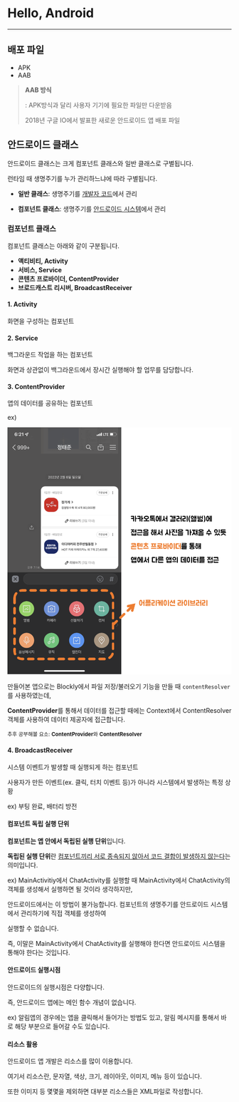 # Hello, Android

---

## 배포 파일

- APK
- AAB

> **AAB 방식**
>
> : APK방식과 달리 사용자 기기에 필요한 파일만 다운받음
>
> 2018년 구글 IO에서 발표한 새로운 안드로이드 앱 배포 파일



## 안드로이드 클래스

안드로이드 클래스는 크게 컴포넌트 클래스와 일반 클래스로 구별됩니다.

런타임 때 생명주기를 누가 관리하느냐에 따라 구별됩니다.

- **일반 클래스**: 생명주기를 <u>개발자 코드</u>에서 관리

- **컴포넌트 클래스**: 생명주기를 <u>안드로이드 시스템</u>에서 관리



### 컴포넌트 클래스

컴포넌트 클래스는 아래와 같이 구분됩니다.

- **액티비티, Activity**
- **서비스, Service**
- **콘텐츠 프로바이더, ContentProvider**
- **브로드캐스트 리시버, BroadcastReceiver**

#### 1. Activity

화면을 구성하는 컴포넌트



#### 2. Service

백그라운드 작업을 하는 컴포넌트

화면과 상관없이 백그라운드에서 장시간 실행해야 할 업무를 담당합니다.



#### 3. ContentProvider

앱의 데이터를 공유하는 컴포넌트

ex)

![](../_asset/hello_android_content_provider_ex.png)

만들어본 앱으로는 Blockly에서 파일 저장/불러오기 기능을 만들 때 `contentResolver`를 사용하였는데,

**ContentProvider**를 통해서 데이터를 접근할 때에는 Context에서 ContentResolver 객체를 사용하여 데이터 제공자에 접근합니다.

<small>추후 공부해볼 요소: **ContentProvider**와 **ContentResolver**</small>



#### 4. BroadcastReceiver

시스템 이벤트가 발생할 때 실행되게 하는 컴포넌트

사용자가 만든 이벤트(ex. 클릭, 터치 이벤트 등)가 아니라 시스템에서 발생하는 특정 상황

ex) 부팅 완료, 배터리 방전



#### 컴포넌트 독립 실행 단위

**컴포넌트는 앱 안에서 독립된 실행 단위**입니다.

**독립된 실행 단위**란 <u>컴포넌트끼리 서로 종속되지 않아서 코드 결합이 발생하지 않는다</u>는 의미입니다.

ex) MainActivitiy에서 ChatActivity를 실행할 때 MainActivity에서 ChatActivity의 객체를 생성해서 실행하면 될 것이라 생각하지만,

안드로이드에서는 이 방법이 불가능합니다. 컴포넌트의 생명주기를 안드로이드 시스템에서 관리하기에 직접 객체를 생성하여

실행할 수 없습니다.

즉, 이말은 MainActivity에서 ChatActivity를 실행해야 한다면 안드로이드 시스템을 통해야 한다는 것입니다.



#### 안드로이드 실행시점

안드로이드의 실행시점은 다양합니다.

즉, 안드로이드 앱에는 메인 함수 개념이 없습니다.

ex) 알림앱의 경우에는 앱을 클릭해서 들어가는 방법도 있고, 알림 메시지를 통해서 바로 해당 부분으로 들어갈 수도 있습니다.



#### 리소스 활용

안드로이드 앱 개발은 리소스를 많이 이용합니다.

여기서 리소스란, 문자열, 색상, 크기, 레이아웃, 이미지, 메뉴 등이 있습니다.

또한 이미지 등 몇몇을 제외하면 대부분 리소스들은 XML파일로 작성합니다.
